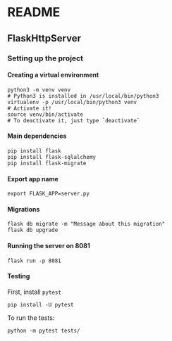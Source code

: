 # README

## FlaskHttpServer

### Setting up the project

#### Creating a virtual environment

```
python3 -m venv venv
# Python3 is installed in /usr/local/bin/python3
virtualenv -p /usr/local/bin/python3 venv
# Activate it!
source venv/bin/activate
# To deactivate it, just type `deactivate`
```

#### Main dependencies
```shell script
pip install flask
pip install flask-sqlalchemy
pip install flask-migrate
```

#### Export app name
```shell script
export FLASK_APP=server.py
```

#### Migrations
```shell script
flask db migrate -m "Message about this migration"
flask db upgrade
```

#### Running the server on 8081
```shell script
flask run -p 8081
```

#### Testing

First, install `pytest`
```shell script
pip install -U pytest
```

To run the tests:
```shell script
python -m pytest tests/
```